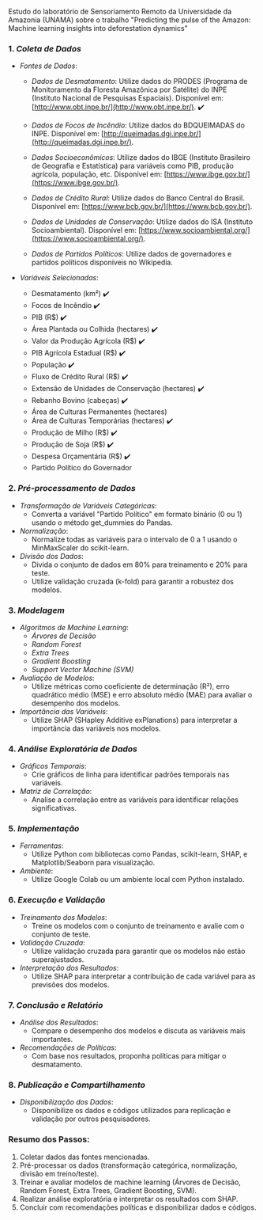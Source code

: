 Estudo do laboratório de Sensoriamento Remoto da Universidade da Amazonia (UNAMA) sobre o trabalho "Predicting the pulse of the Amazon: Machine learning insights into
deforestation dynamics"

### 1. *Coleta de Dados*
   - *Fontes de Dados*:
     -  *Dados de Desmatamento*: Utilize dados do PRODES (Programa de Monitoramento da Floresta Amazônica por Satélite) do INPE (Instituto Nacional de Pesquisas Espaciais). Disponível em: [http://www.obt.inpe.br/](http://www.obt.inpe.br/). :heavy_check_mark:
       
     - *Dados de Focos de Incêndio*: Utilize dados do BDQUEIMADAS do INPE. Disponível em: [http://queimadas.dgi.inpe.br/](http://queimadas.dgi.inpe.br/).
     - *Dados Socioeconômicos*: Utilize dados do IBGE (Instituto Brasileiro de Geografia e Estatística) para variáveis como PIB, produção agrícola, população, etc. Disponível em: [https://www.ibge.gov.br/](https://www.ibge.gov.br/).
     - *Dados de Crédito Rural*: Utilize dados do Banco Central do Brasil. Disponível em: [https://www.bcb.gov.br/](https://www.bcb.gov.br/).
     - *Dados de Unidades de Conservação*: Utilize dados do ISA (Instituto Socioambiental). Disponível em: [https://www.socioambiental.org/](https://www.socioambiental.org/).
     - *Dados de Partidos Políticos*: Utilize dados de governadores e partidos políticos disponíveis no Wikipedia.

   - *Variáveis Selecionadas*:
     - Desmatamento (km²) :heavy_check_mark:
     - Focos de Incêndio :heavy_check_mark:
     - PIB (R$) :heavy_check_mark:
     - Área Plantada ou Colhida (hectares) :heavy_check_mark: 
     - Valor da Produção Agrícola (R$) :heavy_check_mark:
     - PIB Agrícola Estadual (R$) :heavy_check_mark:
     - População :heavy_check_mark:
     - Fluxo de Crédito Rural (R$) :heavy_check_mark:
     - Extensão de Unidades de Conservação (hectares) :heavy_check_mark:
     - Rebanho Bovino (cabeças) :heavy_check_mark:
     - Área de Culturas Permanentes (hectares)
     - Área de Culturas Temporárias (hectares) :heavy_check_mark:
     - Produção de Milho (R$) :heavy_check_mark:
     - Produção de Soja (R$) :heavy_check_mark:
     - Despesa Orçamentária (R$) :heavy_check_mark:
     - Partido Político do Governador

### 2. *Pré-processamento de Dados*
   - *Transformação de Variáveis Categóricas*:
     - Converta a variável "Partido Político" em formato binário (0 ou 1) usando o método get_dummies do Pandas.
   - *Normalização*:
     - Normalize todas as variáveis para o intervalo de 0 a 1 usando o MinMaxScaler do scikit-learn.
   - *Divisão dos Dados*:
     - Divida o conjunto de dados em 80% para treinamento e 20% para teste.
     - Utilize validação cruzada (k-fold) para garantir a robustez dos modelos.

### 3. *Modelagem*
   - *Algoritmos de Machine Learning*:
     - *Árvores de Decisão*
     - *Random Forest*
     - *Extra Trees*
     - *Gradient Boosting*
     - *Support Vector Machine (SVM)*
   - *Avaliação de Modelos*:
     - Utilize métricas como coeficiente de determinação (R²), erro quadrático médio (MSE) e erro absoluto médio (MAE) para avaliar o desempenho dos modelos.
   - *Importância das Variáveis*:
     - Utilize SHAP (SHapley Additive exPlanations) para interpretar a importância das variáveis nos modelos.

### 4. *Análise Exploratória de Dados*
   - *Gráficos Temporais*:
     - Crie gráficos de linha para identificar padrões temporais nas variáveis.
   - *Matriz de Correlação*:
     - Analise a correlação entre as variáveis para identificar relações significativas.

### 5. *Implementação*
   - *Ferramentas*:
     - Utilize Python com bibliotecas como Pandas, scikit-learn, SHAP, e Matplotlib/Seaborn para visualização.
   - *Ambiente*:
     - Utilize Google Colab ou um ambiente local com Python instalado.

### 6. *Execução e Validação*
   - *Treinamento dos Modelos*:
     - Treine os modelos com o conjunto de treinamento e avalie com o conjunto de teste.
   - *Validação Cruzada*:
     - Utilize validação cruzada para garantir que os modelos não estão superajustados.
   - *Interpretação dos Resultados*:
     - Utilize SHAP para interpretar a contribuição de cada variável para as previsões dos modelos.

### 7. *Conclusão e Relatório*
   - *Análise dos Resultados*:
     - Compare o desempenho dos modelos e discuta as variáveis mais importantes.
   - *Recomendações de Políticas*:
     - Com base nos resultados, proponha políticas para mitigar o desmatamento.

### 8. *Publicação e Compartilhamento*
   - *Disponibilização dos Dados*:
     - Disponibilize os dados e códigos utilizados para replicação e validação por outros pesquisadores.

### Resumo dos Passos:
1. Coletar dados das fontes mencionadas.
2. Pré-processar os dados (transformação categórica, normalização, divisão em treino/teste).
3. Treinar e avaliar modelos de machine learning (Árvores de Decisão, Random Forest, Extra Trees, Gradient Boosting, SVM).
4. Realizar análise exploratória e interpretar os resultados com SHAP.
5. Concluir com recomendações políticas e disponibilizar dados e códigos.
